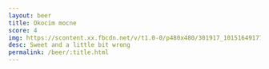 ```yaml
---
layout: beer
title: Okocim mocne
score: 4
img: https://scontent.xx.fbcdn.net/v/t1.0-0/p480x480/301917_10151649177953745_1459071565_n.jpg?oh=d9c112bb6a0b5753c43b89616b8e8661&oe=58C33845
desc: Sweet and a little bit wrong
permalink: /beer/:title.html
---
```

